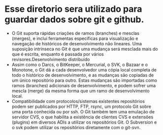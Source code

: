 # Esse diretorio sera utilizado para guardar dados sobre git e github.
- O Git suporta rápidas criações de ramos (branches) e mesclas (merges), e inclui ferramentas específicas para visualização e navegação de históricos de desenvolvimento não lineares. Uma suposição intrínseca no Git é que uma mudança será mesclada mais do que é escrita, enquanto é passada por vários revisores.Desenvolvimento distribuído
- Assim como o Darcs, o BitKeeper, o Mercurial, o SVK, o Bazaar e o Monotone, o Git dá a cada desenvolvedor uma cópia local completa de todo o histórico de desenvolvimento, e as mudanças são copiadas de um único repositório para outro. Estas mudanças são importadas como ramos (branches) adicionais de desenvolvimento, e podem sofrer uma mescla (merge) da mesma forma que um ramo de desenvolvimento local.
- Compatibilidade com protocolos/sistemas existentes repositórios podem ser publicados por HTTP, FTP, rsync, um protocolo Git sobre uma porta conhecida ou por ssh. O Git também tem uma emulação de servidor CVS, o que habilita a existência de clientes CVS e extensões (plugins) em diversos ADIs a utilizar os repositórios Git. O Subversion e o svk podem utilizar os repositórios diretamente com o git-svn.
